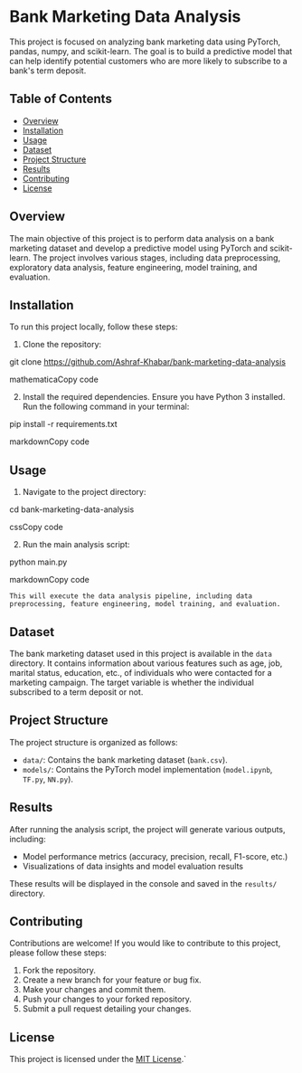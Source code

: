 # Bank Marketing Data Analysis

This project is focused on analyzing bank marketing data using PyTorch, pandas, numpy, and scikit-learn. The goal is to build a predictive model that can help identify potential customers who are more likely to subscribe to a bank's term deposit.

## Table of Contents

- [Overview](#overview)
- [Installation](#installation)
- [Usage](#usage)
- [Dataset](#dataset)
- [Project Structure](#project-structure)
- [Results](#results)
- [Contributing](#contributing)
- [License](#license)

## Overview

The main objective of this project is to perform data analysis on a bank marketing dataset and develop a predictive model using PyTorch and scikit-learn. The project involves various stages, including data preprocessing, exploratory data analysis, feature engineering, model training, and evaluation.

## Installation

To run this project locally, follow these steps:

1. Clone the repository:

git clone <https://github.com/Ashraf-Khabar/bank-marketing-data-analysis>

mathematicaCopy code

2. Install the required dependencies. Ensure you have Python 3 installed. Run the following command in your terminal:

pip install -r requirements.txt

markdownCopy code

 ## Usage

1. Navigate to the project directory:

cd bank-marketing-data-analysis

cssCopy code

 2. Run the main analysis script:

python main.py

markdownCopy code

 `This will execute the data analysis pipeline, including data preprocessing, feature engineering, model training, and evaluation.`

## Dataset

The bank marketing dataset used in this project is available in the `data` directory. It contains information about various features such as age, job, marital status, education, etc., of individuals who were contacted for a marketing campaign. The target variable is whether the individual subscribed to a term deposit or not.

## Project Structure

The project structure is organized as follows:

- `data/`: Contains the bank marketing dataset (`bank.csv`).
- `models/`: Contains the PyTorch model implementation (`model.ipynb`, `TF.py`, `NN.py`).

## Results

After running the analysis script, the project will generate various outputs, including:

- Model performance metrics (accuracy, precision, recall, F1-score, etc.)
- Visualizations of data insights and model evaluation results

These results will be displayed in the console and saved in the `results/` directory.

## Contributing

Contributions are welcome! If you would like to contribute to this project, please follow these steps:

1. Fork the repository.
2. Create a new branch for your feature or bug fix.
3. Make your changes and commit them.
4. Push your changes to your forked repository.
5. Submit a pull request detailing your changes.

## License

This project is licensed under the [MIT License](LICENSE).`
